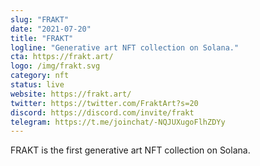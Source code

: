 ```yaml
---
slug: "FRAKT"
date: "2021-07-20"
title: "FRAKT"
logline: "Generative art NFT collection on Solana."
cta: https://frakt.art/
logo: /img/frakt.svg
category: nft
status: live
website: https://frakt.art/
twitter: https://twitter.com/FraktArt?s=20
discord: https://discord.com/invite/frakt
telegram: https://t.me/joinchat/-NQJUXugoFlhZDYy
---
```


FRAKT is the first generative art NFT collection on Solana.
